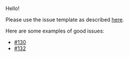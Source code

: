 Hello!

Please use the issue template as described [here](issue_template.md).

Here are some examples of good issues:
- [#130](https://github.com/SunstriderEmu/BugTracker/issues/334)
- [#132](https://github.com/SunstriderEmu/BugTracker/issues/336)

